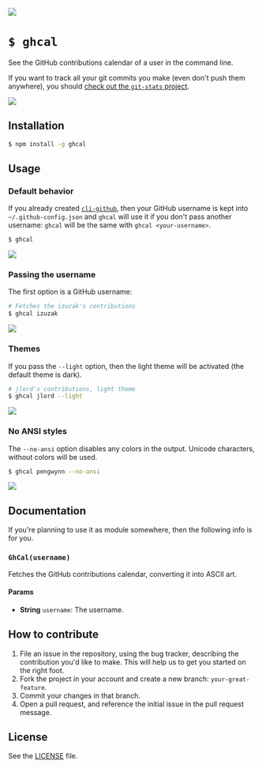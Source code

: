 ![](http://i.imgur.com/yzElGZN.png)

# `$ ghcal`
See the GitHub contributions calendar of a user in the command line.

If you want to track all your git commits you make (even don't push them anywhere), you should [check out the `git-stats` project](https://github.com/IonicaBizau/git-stats).

![](http://i.imgur.com/QmtGX5r.png)

## Installation

```sh
$ npm install -g ghcal
```

## Usage
### Default behavior
If you already created [`cli-github`](https://github.com/IonicaBizau/cli-github), then your GitHub
username is kept into `~/.github-config.json` and `ghcal` will use it if you don't pass another
username: `ghcal` will be the same with `ghcal <your-username>`.

```sh
$ ghcal
```

![](http://i.imgur.com/VmnibRQ.png)

### Passing the username

The first option is a GitHub username:

```sh
# Fetches the izuzak's contributions
$ ghcal izuzak
```

![](http://i.imgur.com/0r8QZyq.png)

### Themes
If you pass the `--light` option, then the light theme will be activated (the default theme is dark).

```sh
# jlord's contributions, light theme
$ ghcal jlord --light
```

![](http://i.imgur.com/cBHu7DD.png)

### No ANSI styles
The `--no-ansi` option disables any colors in the output. Unicode characters, without colors will be used.

```sh
$ ghcal pengwynn --no-ansi
```

![](http://i.imgur.com/2D0wxpv.png)

## Documentation
If you're planning to use it as module somewhere, then the following info is for you.

### `GhCal(username)`
Fetches the GitHub contributions calendar, converting it into ASCII art.

#### Params
- **String** `username`: The username.

## How to contribute
1. File an issue in the repository, using the bug tracker, describing the
   contribution you'd like to make. This will help us to get you started on the
   right foot.
2. Fork the project in your account and create a new branch:
   `your-great-feature`.
3. Commit your changes in that branch.
4. Open a pull request, and reference the initial issue in the pull request
   message.

## License
See the [LICENSE](./LICENSE) file.
